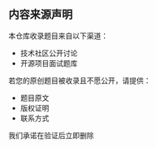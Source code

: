## 内容来源声明
本仓库收录题目来自以下渠道：
- 技术社区公开讨论
- 开源项目面试题库

若您的原创题目被收录且不愿公开，请提供：
- 题目原文
- 版权证明
- 联系方式

我们承诺在验证后立即删除